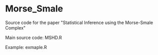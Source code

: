 # Morse_Smale
Source code for the paper "Statistical Inference using the Morse-Smale Complex"

Main source code: MSHD.R

Example: exmaple.R

